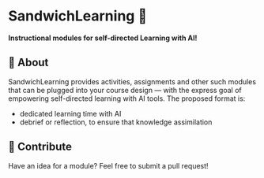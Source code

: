 # SandwichLearning 🥪  

**Instructional modules for self-directed Learning with AI!**  

## 🚀 About  
SandwichLearning provides activities, assignments and other such modules that can be plugged into your course design — with the express goal of empowering self-directed learning with AI tools. The proposed format is:
- dedicated learning time with AI
- debrief or reflection, to ensure that knowledge assimilation

## 📩 Contribute  
Have an idea for a module? Feel free to submit a pull request!
